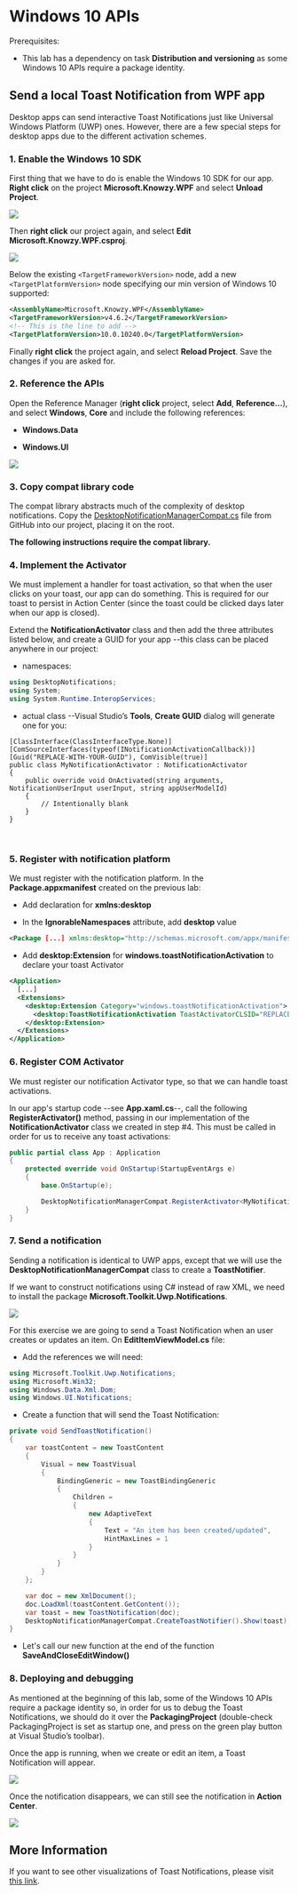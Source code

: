 Windows 10 APIs
===============

Prerequisites:

-   This lab has a dependency on task **Distribution and versioning** as some
    Windows 10 APIs require a package identity.

Send a local Toast Notification from WPF app
--------------------------------------------

Desktop apps can send interactive Toast Notifications just like Universal
Windows Platform (UWP) ones. However, there are a few special steps for desktop
apps due to the different activation schemes.

### 1. Enable the Windows 10 SDK

First thing that we have to do is enable the Windows 10 SDK for our app. **Right
click** on the project **Microsoft.Knowzy.WPF** and select **Unload Project**.

![](../media/Picture9.png)

Then **right click** our project again, and select **Edit
Microsoft.Knowzy.WPF.csproj**.

![](../media/Picture10.png)

Below the existing `<TargetFrameworkVersion>` node, add a new
`<TargetPlatformVersion>` node specifying our min version of Windows 10
supported:

~~~~~~~~~~~~~~~~~~~~~~~~~~~~~~~~~~~~~~~~~~~~~~~~~~~~~~~~~~~~~~~~~~~~~~~~~~~~ xml
<AssemblyName>Microsoft.Knowzy.WPF</AssemblyName>
<TargetFrameworkVersion>v4.6.2</TargetFrameworkVersion>
<!-- This is the line to add -->
<TargetPlatformVersion>10.0.10240.0</TargetPlatformVersion>
~~~~~~~~~~~~~~~~~~~~~~~~~~~~~~~~~~~~~~~~~~~~~~~~~~~~~~~~~~~~~~~~~~~~~~~~~~~~~~~~

Finally **right click** the project again, and select **Reload Project**. Save
the changes if you are asked for.

### 2. Reference the APIs

Open the Reference Manager (**right click** project, select **Add**,
**Reference...**), and select **Windows**, **Core** and include the following
references:

-   **Windows.Data**

-   **Windows.UI**

![](../media/Picture11.png)

### 3. Copy compat library code

The compat library abstracts much of the complexity of desktop notifications.
Copy the
[DesktopNotificationManagerCompat.cs](https://raw.githubusercontent.com/WindowsNotifications/desktop-toasts/master/CS/DesktopToastsApp/DesktopNotificationManagerCompat.cs)
file from GitHub into our project, placing it on the root.

**The following instructions require the compat library.**

### 4. Implement the Activator

We must implement a handler for toast activation, so that when the user clicks
on your toast, our app can do something. This is required for our toast to
persist in Action Center (since the toast could be clicked days later when our
app is closed).

Extend the **NotificationActivator** class and then add the three attributes
listed below, and create a GUID for your app --this class can be placed anywhere
in our project:

-   namespaces:

~~~~~~~~~~~~~~~~~~~~~~~~~~~~~~~~~~~~~~~~~~~~~~~~~~~~~~~~~~~~~~~~~~~~~~~~~ csharp
using DesktopNotifications;
using System;
using System.Runtime.InteropServices;
~~~~~~~~~~~~~~~~~~~~~~~~~~~~~~~~~~~~~~~~~~~~~~~~~~~~~~~~~~~~~~~~~~~~~~~~~~~~~~~~

-   actual class --Visual Studio’s **Tools**, **Create GUID** dialog will
    generate one for you:

~~~~~~~~~~~~~~~~~~~~~~~~~~~~~~~~~~~~~~~~~~~~~~~~~~~~~~~~~~~~~~~~~~~~~~~~~~~~~~~~
[ClassInterface(ClassInterfaceType.None)]
[ComSourceInterfaces(typeof(INotificationActivationCallback))]
[Guid("REPLACE-WITH-YOUR-GUID"), ComVisible(true)]
public class MyNotificationActivator : NotificationActivator
{
    public override void OnActivated(string arguments, NotificationUserInput userInput, string appUserModelId)
    {
        // Intentionally blank
    }
}
~~~~~~~~~~~~~~~~~~~~~~~~~~~~~~~~~~~~~~~~~~~~~~~~~~~~~~~~~~~~~~~~~~~~~~~~~~~~~~~~

 

### 5. Register with notification platform

We must register with the notification platform. In the **Package.appxmanifest**
created on the previous lab:

-   Add declaration for **xmlns:desktop**

-   In the **IgnorableNamespaces** attribute, add **desktop** value

~~~~~~~~~~~~~~~~~~~~~~~~~~~~~~~~~~~~~~~~~~~~~~~~~~~~~~~~~~~~~~~~~~~~~~~~~~~~ xml
<Package [...] xmlns:desktop="http://schemas.microsoft.com/appx/manifest/desktop/windows10" IgnorableNamespaces="[...] desktop">
~~~~~~~~~~~~~~~~~~~~~~~~~~~~~~~~~~~~~~~~~~~~~~~~~~~~~~~~~~~~~~~~~~~~~~~~~~~~~~~~

-   Add **desktop:Extension** for **windows.toastNotificationActivation** to
    declare your toast Activator

~~~~~~~~~~~~~~~~~~~~~~~~~~~~~~~~~~~~~~~~~~~~~~~~~~~~~~~~~~~~~~~~~~~~~~~~~~~~ xml
<Application>
  [...]
  <Extensions>
    <desktop:Extension Category="windows.toastNotificationActivation">
      <desktop:ToastNotificationActivation ToastActivatorCLSID="REPLACE-WITH-YOUR-GUID" />
    </desktop:Extension>
  </Extensions>
</Application>
~~~~~~~~~~~~~~~~~~~~~~~~~~~~~~~~~~~~~~~~~~~~~~~~~~~~~~~~~~~~~~~~~~~~~~~~~~~~~~~~

### 6. Register COM Activator

We must register our notification Activator type, so that we can handle toast
activations.

In our app's startup code --see **App.xaml.cs**--, call the following
**RegisterActivator()** method, passing in our implementation of the
**NotificationActivator** class we created in step \#4. This must be called in
order for us to receive any toast activations:

~~~~~~~~~~~~~~~~~~~~~~~~~~~~~~~~~~~~~~~~~~~~~~~~~~~~~~~~~~~~~~~~~~~~~~~~~ csharp
public partial class App : Application
{
    protected override void OnStartup(StartupEventArgs e)
    {
        base.OnStartup(e);

        DesktopNotificationManagerCompat.RegisterActivator<MyNotificationActivator>();
    }
}
~~~~~~~~~~~~~~~~~~~~~~~~~~~~~~~~~~~~~~~~~~~~~~~~~~~~~~~~~~~~~~~~~~~~~~~~~~~~~~~~

### 7. Send a notification

Sending a notification is identical to UWP apps, except that we will use the
**DesktopNotificationManagerCompat** class to create a **ToastNotifier**.

If we want to construct notifications using C\# instead of raw XML, we need to
install the package **Microsoft.Toolkit.Uwp.Notifications**.

![](../media/Picture12.png)

For this exercise we are going to send a Toast Notification when an user creates
or updates an item. On **EditItemViewModel.cs** file:

-   Add the references we will need:

~~~~~~~~~~~~~~~~~~~~~~~~~~~~~~~~~~~~~~~~~~~~~~~~~~~~~~~~~~~~~~~~~~~~~~~~~ csharp
using Microsoft.Toolkit.Uwp.Notifications;
using Microsoft.Win32;
using Windows.Data.Xml.Dom;
using Windows.UI.Notifications;
~~~~~~~~~~~~~~~~~~~~~~~~~~~~~~~~~~~~~~~~~~~~~~~~~~~~~~~~~~~~~~~~~~~~~~~~~~~~~~~~

-   Create a function that will send the Toast Notification:

~~~~~~~~~~~~~~~~~~~~~~~~~~~~~~~~~~~~~~~~~~~~~~~~~~~~~~~~~~~~~~~~~~~~~~~~~ csharp
private void SendToastNotification()
{
    var toastContent = new ToastContent
    {
        Visual = new ToastVisual
        {
            BindingGeneric = new ToastBindingGeneric
            {
                Children =
                {
                    new AdaptiveText
                    {
                        Text = "An item has been created/updated",
                        HintMaxLines = 1
                    }
                }
            }
        }
    };

    var doc = new XmlDocument();
    doc.LoadXml(toastContent.GetContent());
    var toast = new ToastNotification(doc);
    DesktopNotificationManagerCompat.CreateToastNotifier().Show(toast);
}
~~~~~~~~~~~~~~~~~~~~~~~~~~~~~~~~~~~~~~~~~~~~~~~~~~~~~~~~~~~~~~~~~~~~~~~~~~~~~~~~

-   Let's call our new function at the end of the function
    **SaveAndCloseEditWindow()**

### 8. Deploying and debugging

As mentioned at the beginning of this lab, some of the Windows 10 APIs require a
package identity so, in order for us to debug the Toast Notifications, we should
do it over the **PackagingProject** (double-check PackagingProject is set as
startup one, and press on the green play button at Visual Studio’s toolbar).

Once the app is running, when we create or edit an item, a Toast Notification
will appear.

![](../media/Picture14.png)

Once the notification disappears, we can still see the notification in **Action
Center**.

![](../media/Picture15.png)

More Information
----------------

If you want to see other visualizations of Toast Notifications, please visit
[this
link](https://docs.microsoft.com/en-us/windows/uwp/design/shell/tiles-and-notifications/adaptive-interactive-toasts).
